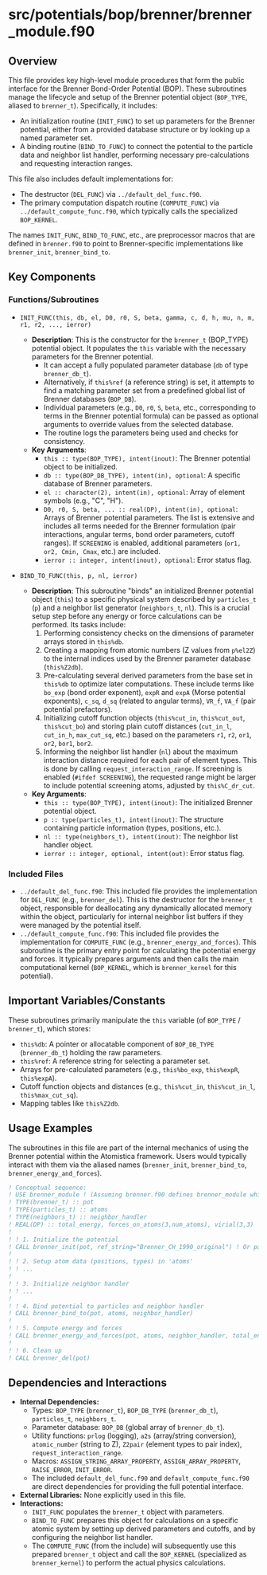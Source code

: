 # src/potentials/bop/brenner/brenner_module.f90

## Overview

This file provides key high-level module procedures that form the public interface for the Brenner Bond-Order Potential (BOP). These subroutines manage the lifecycle and setup of the Brenner potential object (`BOP_TYPE`, aliased to `brenner_t`). Specifically, it includes:
*   An initialization routine (`INIT_FUNC`) to set up parameters for the Brenner potential, either from a provided database structure or by looking up a named parameter set.
*   A binding routine (`BIND_TO_FUNC`) to connect the potential to the particle data and neighbor list handler, performing necessary pre-calculations and requesting interaction ranges.

This file also includes default implementations for:
*   The destructor (`DEL_FUNC`) via `../default_del_func.f90`.
*   The primary computation dispatch routine (`COMPUTE_FUNC`) via `../default_compute_func.f90`, which typically calls the specialized `BOP_KERNEL`.

The names `INIT_FUNC`, `BIND_TO_FUNC`, etc., are preprocessor macros that are defined in `brenner.f90` to point to Brenner-specific implementations like `brenner_init`, `brenner_bind_to`.

## Key Components

### Functions/Subroutines

*   `INIT_FUNC(this, db, el, D0, r0, S, beta, gamma, c, d, h, mu, n, m, r1, r2, ..., ierror)`
    *   **Description**: This is the constructor for the `brenner_t` (BOP_TYPE) potential object. It populates the `this` variable with the necessary parameters for the Brenner potential.
        *   It can accept a fully populated parameter database (`db` of type `brenner_db_t`).
        *   Alternatively, if `this%ref` (a reference string) is set, it attempts to find a matching parameter set from a predefined global list of Brenner databases (`BOP_DB`).
        *   Individual parameters (e.g., `D0`, `r0`, `S`, `beta`, etc., corresponding to terms in the Brenner potential formula) can be passed as optional arguments to override values from the selected database.
        *   The routine logs the parameters being used and checks for consistency.
    *   **Key Arguments**:
        *   `this :: type(BOP_TYPE), intent(inout)`: The Brenner potential object to be initialized.
        *   `db :: type(BOP_DB_TYPE), intent(in), optional`: A specific database of Brenner parameters.
        *   `el :: character(2), intent(in), optional`: Array of element symbols (e.g., "C", "H").
        *   `D0, r0, S, beta, ... :: real(DP), intent(in), optional`: Arrays of Brenner potential parameters. The list is extensive and includes all terms needed for the Brenner formulation (pair interactions, angular terms, bond order parameters, cutoff ranges). If `SCREENING` is enabled, additional parameters (`or1, or2, Cmin, Cmax`, etc.) are included.
        *   `ierror :: integer, intent(inout), optional`: Error status flag.

*   `BIND_TO_FUNC(this, p, nl, ierror)`
    *   **Description**: This subroutine "binds" an initialized Brenner potential object (`this`) to a specific physical system described by `particles_t` (`p`) and a neighbor list generator (`neighbors_t`, `nl`). This is a crucial setup step before any energy or force calculations can be performed. Its tasks include:
        1.  Performing consistency checks on the dimensions of parameter arrays stored in `this%db`.
        2.  Creating a mapping from atomic numbers (Z values from `p%el2Z`) to the internal indices used by the Brenner parameter database (`this%Z2db`).
        3.  Pre-calculating several derived parameters from the base set in `this%db` to optimize later computations. These include terms like `bo_exp` (bond order exponent), `expR` and `expA` (Morse potential exponents), `c_sq`, `d_sq` (related to angular terms), `VR_f`, `VA_f` (pair potential prefactors).
        4.  Initializing cutoff function objects (`this%cut_in`, `this%cut_out`, `this%cut_bo`) and storing plain cutoff distances (`cut_in_l`, `cut_in_h`, `max_cut_sq`, etc.) based on the parameters `r1`, `r2`, `or1`, `or2`, `bor1`, `bor2`.
        5.  Informing the neighbor list handler (`nl`) about the maximum interaction distance required for each pair of element types. This is done by calling `request_interaction_range`. If screening is enabled (`#ifdef SCREENING`), the requested range might be larger to include potential screening atoms, adjusted by `this%C_dr_cut`.
    *   **Key Arguments**:
        *   `this :: type(BOP_TYPE), intent(inout)`: The initialized Brenner potential object.
        *   `p :: type(particles_t), intent(inout)`: The structure containing particle information (types, positions, etc.).
        *   `nl :: type(neighbors_t), intent(inout)`: The neighbor list handler object.
        *   `ierror :: integer, optional, intent(out)`: Error status flag.

### Included Files

*   `../default_del_func.f90`: This included file provides the implementation for `DEL_FUNC` (e.g., `brenner_del`). This is the destructor for the `brenner_t` object, responsible for deallocating any dynamically allocated memory within the object, particularly for internal neighbor list buffers if they were managed by the potential itself.
*   `../default_compute_func.f90`: This included file provides the implementation for `COMPUTE_FUNC` (e.g., `brenner_energy_and_forces`). This subroutine is the primary entry point for calculating the potential energy and forces. It typically prepares arguments and then calls the main computational kernel (`BOP_KERNEL`, which is `brenner_kernel` for this potential).

## Important Variables/Constants

These subroutines primarily manipulate the `this` variable (of `BOP_TYPE` / `brenner_t`), which stores:
*   `this%db`: A pointer or allocatable component of `BOP_DB_TYPE` (`brenner_db_t`) holding the raw parameters.
*   `this%ref`: A reference string for selecting a parameter set.
*   Arrays for pre-calculated parameters (e.g., `this%bo_exp`, `this%expR`, `this%expA`).
*   Cutoff function objects and distances (e.g., `this%cut_in`, `this%cut_in_l`, `this%max_cut_sq`).
*   Mapping tables like `this%Z2db`.

## Usage Examples

The subroutines in this file are part of the internal mechanics of using the Brenner potential within the Atomistica framework. Users would typically interact with them via the aliased names (`brenner_init`, `brenner_bind_to`, `brenner_energy_and_forces`).

```fortran
! Conceptual sequence:
! USE brenner_module ! (Assuming brenner.f90 defines brenner_module which makes these available)
! TYPE(brenner_t) :: pot
! TYPE(particles_t) :: atoms
! TYPE(neighbors_t) :: neighbor_handler
! REAL(DP) :: total_energy, forces_on_atoms(3,num_atoms), virial(3,3)
!
! ! 1. Initialize the potential
! CALL brenner_init(pot, ref_string="Brenner_CH_1990_original") ! Or pass db/parameters directly
!
! ! 2. Setup atom data (positions, types) in 'atoms'
! ! ...
!
! ! 3. Initialize neighbor handler
! ! ...
!
! ! 4. Bind potential to particles and neighbor handler
! CALL brenner_bind_to(pot, atoms, neighbor_handler)
!
! ! 5. Compute energy and forces
! CALL brenner_energy_and_forces(pot, atoms, neighbor_handler, total_energy, forces_on_atoms, virial)
!
! ! 6. Clean up
! CALL brenner_del(pot)
```

## Dependencies and Interactions

*   **Internal Dependencies:**
    *   Types: `BOP_TYPE` (`brenner_t`), `BOP_DB_TYPE` (`brenner_db_t`), `particles_t`, `neighbors_t`.
    *   Parameter database: `BOP_DB` (global array of `brenner_db_t`).
    *   Utility functions: `prlog` (logging), `a2s` (array/string conversion), `atomic_number` (string to Z), `Z2pair` (element types to pair index), `request_interaction_range`.
    *   Macros: `ASSIGN_STRING_ARRAY_PROPERTY`, `ASSIGN_ARRAY_PROPERTY`, `RAISE_ERROR`, `INIT_ERROR`.
    *   The included `default_del_func.f90` and `default_compute_func.f90` are direct dependencies for providing the full potential interface.
*   **External Libraries:** None explicitly used in this file.
*   **Interactions:**
    *   `INIT_FUNC` populates the `brenner_t` object with parameters.
    *   `BIND_TO_FUNC` prepares this object for calculations on a specific atomic system by setting up derived parameters and cutoffs, and by configuring the neighbor list handler.
    *   The `COMPUTE_FUNC` (from the include) will subsequently use this prepared `brenner_t` object and call the `BOP_KERNEL` (specialized as `brenner_kernel`) to perform the actual physics calculations.
```
